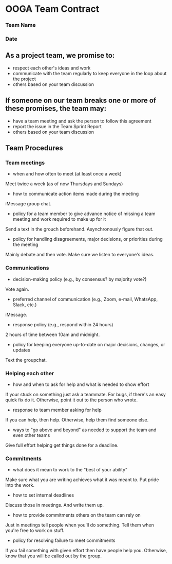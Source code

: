 # OOGA Team Contract
### Team Name
### Date


## As a project team, we promise to:
 * respect each other's ideas and work
 * communicate with the team regularly to keep everyone in the loop about the project
 * others based on your team discussion

## If someone on our team breaks one or more of these promises, the team may:
 * have a team meeting and ask the person to follow this agreement
 * report the issue in the Team Sprint Report
 * others based on your team discussion


## Team Procedures

### Team meetings 
 * when and how often to meet (at least once a week)

Meet twice a week (as of now Thursdays and Sundays)
 * how to communicate action items made during the meeting

iMessage group chat.
 * policy for a team member to give advance notice of missing a team meeting and work required to make up for it

Send a text in the grouch beforehand. Asynchronously figure that out.
 * policy for handling disagreements, major decisions, or priorities during the meeting

Mainly debate and then vote. Make sure we listen to everyone's ideas.

### Communications
 * decision-making policy (e.g., by consensus? by majority vote?)

Vote again.
 * preferred channel of communication (e.g., Zoom, e-mail, WhatsApp, Slack, etc.)

iMessage.
 * response policy (e.g., respond within 24 hours)

2 hours of time between 10am and midnight.

 * policy for keeping everyone up-to-date on major decisions, changes, or updates 

Text the groupchat.

### Helping each other
 * how and when to ask for help and what is needed to show effort

If your stuck on something just ask a teammate. For bugs, if there's an easy quick fix do it.
Otherwise, point it out to the person who wrote.
 * response to team member asking for help

If you can help, then help. Otherwise, help them find someone else.


 * ways to "go above and beyond" as needed to support the team and even other teams

Give full effort helping get things done for a deadline.

### Commitments
 * what does it mean to work to the "best of your ability"

Make sure what you are writing achieves what it was meant to. Put pride into the work.

 * how to set internal deadlines

Discuss those in meetings. And write them up.

 * how to provide commitments others on the team can rely on

Just in meetings tell people when you'll do something. Tell them when you're free to work on stuff.
 * policy for resolving failure to meet commitments

If you fail something with given effort then have people help you. Otherwise, know that you 
will be called out by the group.